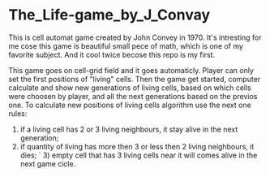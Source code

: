 # The_Life-game_by_J_Convay
This is cell automat game created by John Convey in 1970.
It's intresting for me cose this game is  beautiful small
pece of math, which is one of my favorite subject.
And it cool twice becose this repo is my first.

This game goes on cell-grid field and it goes automaticly.
Player can only set the first positions of "living" cells.
Then the game get started, computer calculate and show new
generations of living cells, based on which cells were choosen
by player, and all the next generations based on the previos one.
To calculate new positions of living cells algorithm use the
next one rules:
  1) if a living cell has 2 or 3 living neighbours, it stay
     alive in the next generation;
  2) if quantity of living has more then 3 or less then 2
     living neighbours, it dies;
` 3) empty cell that has 3 living cells near it will comes
     alive in the next game cicle. 


